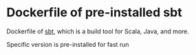 # Dockerfile of pre-installed sbt


Dockerfile of [sbt](http://www.scala-sbt.org/), which is a build tool for Scala, Java, and more.

Specific version is pre-installed for fast run